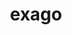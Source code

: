 ---
title: "exago"
layout: cache
categories: [package, develop]
meta: {"versions": ["1.6.0"], "compilers": ["gcc@=11.4.0", "gcc@=9.4.0"], "oss": ["ubuntu20.04"], "platforms": ["linux"], "targets": ["ppc64le", "x86_64_v3"], "stacks": ["e4s", "e4s-power", "e4s-rocm-external", "root"], "num_specs": 32, "num_specs_by_stack": {"e4s-power": 8, "root": 32, "e4s-rocm-external": 16, "e4s": 8}}
spec_details: [{"hash": "cjqol3znavhk4uhzr3m6og7fmnvp27dc", "compiler": "gcc@=9.4.0", "versions": ["1.6.0"], "os": "ubuntu20.04", "platform": "linux", "target": "ppc64le", "variants": ["build_system=cmake", "build_type=Release", "+cuda", "cuda_arch=70", "generator=make", "+hiop", "~ipo", "~ipopt", "+logging", "+mpi", "+python", "+raja", "~rocm"], "stacks": ["e4s-power", "root"], "size": "-", "tarball": "https://binaries.spack.io/develop/build_cache/linux-ubuntu20.04-ppc64le/gcc-9.4.0/exago-1.6.0/linux-ubuntu20.04-ppc64le-gcc-9.4.0-exago-1.6.0-cjqol3znavhk4uhzr3m6og7fmnvp27dc.spack"}, {"hash": "qr6a5w5n3hlx3un7yaasnsvg4nuuhboi", "compiler": "gcc@=9.4.0", "versions": ["1.6.0"], "os": "ubuntu20.04", "platform": "linux", "target": "ppc64le", "variants": ["build_system=cmake", "build_type=Release", "+cuda", "cuda_arch=70", "generator=make", "+hiop", "~ipo", "~ipopt", "+logging", "+mpi", "+python", "+raja", "~rocm"], "stacks": ["e4s-power", "root"], "size": "-", "tarball": "https://binaries.spack.io/develop/build_cache/linux-ubuntu20.04-ppc64le/gcc-9.4.0/exago-1.6.0/linux-ubuntu20.04-ppc64le-gcc-9.4.0-exago-1.6.0-qr6a5w5n3hlx3un7yaasnsvg4nuuhboi.spack"}, {"hash": "5vawnmmserwjjcgdixxlfqiiusx5vwsn", "compiler": "gcc@=9.4.0", "versions": ["1.6.0"], "os": "ubuntu20.04", "platform": "linux", "target": "ppc64le", "variants": ["build_system=cmake", "build_type=Release", "+cuda", "cuda_arch=70", "generator=make", "+hiop", "~ipo", "~ipopt", "+logging", "+mpi", "+python", "+raja", "~rocm"], "stacks": ["e4s-power", "root"], "size": "-", "tarball": "https://binaries.spack.io/develop/build_cache/linux-ubuntu20.04-ppc64le/gcc-9.4.0/exago-1.6.0/linux-ubuntu20.04-ppc64le-gcc-9.4.0-exago-1.6.0-5vawnmmserwjjcgdixxlfqiiusx5vwsn.spack"}, {"hash": "czs7lonn4363q56usgqjxhd25no47sxa", "compiler": "gcc@=9.4.0", "versions": ["1.6.0"], "os": "ubuntu20.04", "platform": "linux", "target": "ppc64le", "variants": ["build_system=cmake", "build_type=Release", "+cuda", "cuda_arch=70", "generator=make", "+hiop", "~ipo", "~ipopt", "+logging", "+mpi", "+python", "+raja", "~rocm"], "stacks": ["e4s-power", "root"], "size": "-", "tarball": "https://binaries.spack.io/develop/build_cache/linux-ubuntu20.04-ppc64le/gcc-9.4.0/exago-1.6.0/linux-ubuntu20.04-ppc64le-gcc-9.4.0-exago-1.6.0-czs7lonn4363q56usgqjxhd25no47sxa.spack"}, {"hash": "cwkqtbonn5srwd47pv4kr6ahn7u64gbn", "compiler": "gcc@=9.4.0", "versions": ["1.6.0"], "os": "ubuntu20.04", "platform": "linux", "target": "ppc64le", "variants": ["build_system=cmake", "build_type=Release", "+cuda", "cuda_arch=70", "generator=make", "+hiop", "~ipo", "~ipopt", "+logging", "+mpi", "+python", "+raja", "~rocm"], "stacks": ["e4s-power", "root"], "size": "-", "tarball": "https://binaries.spack.io/develop/build_cache/linux-ubuntu20.04-ppc64le/gcc-9.4.0/exago-1.6.0/linux-ubuntu20.04-ppc64le-gcc-9.4.0-exago-1.6.0-cwkqtbonn5srwd47pv4kr6ahn7u64gbn.spack"}, {"hash": "4qxz4biiec7jkcliix3pgagf4zvnsjj7", "compiler": "gcc@=9.4.0", "versions": ["1.6.0"], "os": "ubuntu20.04", "platform": "linux", "target": "ppc64le", "variants": ["build_system=cmake", "build_type=Release", "+cuda", "cuda_arch=70", "generator=make", "+hiop", "~ipo", "~ipopt", "+logging", "+mpi", "+python", "+raja", "~rocm"], "stacks": ["e4s-power", "root"], "size": "-", "tarball": "https://binaries.spack.io/develop/build_cache/linux-ubuntu20.04-ppc64le/gcc-9.4.0/exago-1.6.0/linux-ubuntu20.04-ppc64le-gcc-9.4.0-exago-1.6.0-4qxz4biiec7jkcliix3pgagf4zvnsjj7.spack"}, {"hash": "3deph72chclowsgnbypxoqeboepasxoh", "compiler": "gcc@=9.4.0", "versions": ["1.6.0"], "os": "ubuntu20.04", "platform": "linux", "target": "ppc64le", "variants": ["build_system=cmake", "build_type=Release", "+cuda", "cuda_arch=70", "generator=make", "+hiop", "~ipo", "~ipopt", "+logging", "+mpi", "+python", "+raja", "~rocm"], "stacks": ["e4s-power", "root"], "size": "-", "tarball": "https://binaries.spack.io/develop/build_cache/linux-ubuntu20.04-ppc64le/gcc-9.4.0/exago-1.6.0/linux-ubuntu20.04-ppc64le-gcc-9.4.0-exago-1.6.0-3deph72chclowsgnbypxoqeboepasxoh.spack"}, {"hash": "hkdihrsmwsrth7jitkybwaqyjmaks4oq", "compiler": "gcc@=9.4.0", "versions": ["1.6.0"], "os": "ubuntu20.04", "platform": "linux", "target": "ppc64le", "variants": ["build_system=cmake", "build_type=Release", "+cuda", "cuda_arch=70", "generator=make", "+hiop", "~ipo", "~ipopt", "+logging", "+mpi", "+python", "+raja", "~rocm"], "stacks": ["e4s-power", "root"], "size": "-", "tarball": "https://binaries.spack.io/develop/build_cache/linux-ubuntu20.04-ppc64le/gcc-9.4.0/exago-1.6.0/linux-ubuntu20.04-ppc64le-gcc-9.4.0-exago-1.6.0-hkdihrsmwsrth7jitkybwaqyjmaks4oq.spack"}, {"hash": "w6vo2u5npllexkgf6474y5wlurhw2mh6", "compiler": "gcc@=11.4.0", "versions": ["1.6.0"], "os": "ubuntu20.04", "platform": "linux", "target": "x86_64_v3", "variants": ["amdgpu_target=gfx908", "build_system=cmake", "build_type=Release", "~cuda", "generator=make", "+hiop", "~ipo", "~ipopt", "+logging", "+mpi", "+python", "+raja", "+rocm"], "stacks": ["e4s-rocm-external", "root"], "size": "-", "tarball": "https://binaries.spack.io/develop/build_cache/linux-ubuntu20.04-x86_64_v3/gcc-11.4.0/exago-1.6.0/linux-ubuntu20.04-x86_64_v3-gcc-11.4.0-exago-1.6.0-w6vo2u5npllexkgf6474y5wlurhw2mh6.spack"}, {"hash": "pysswi6uoybqp2frpldjnv22c3wagogj", "compiler": "gcc@=11.4.0", "versions": ["1.6.0"], "os": "ubuntu20.04", "platform": "linux", "target": "x86_64_v3", "variants": ["amdgpu_target=gfx90a", "build_system=cmake", "build_type=Release", "~cuda", "generator=make", "+hiop", "~ipo", "~ipopt", "+logging", "+mpi", "+python", "+raja", "+rocm"], "stacks": ["e4s-rocm-external", "root"], "size": "-", "tarball": "https://binaries.spack.io/develop/build_cache/linux-ubuntu20.04-x86_64_v3/gcc-11.4.0/exago-1.6.0/linux-ubuntu20.04-x86_64_v3-gcc-11.4.0-exago-1.6.0-pysswi6uoybqp2frpldjnv22c3wagogj.spack"}, {"hash": "7nbmuqlbt5aevdyri76b6u33jbsjqvqy", "compiler": "gcc@=11.4.0", "versions": ["1.6.0"], "os": "ubuntu20.04", "platform": "linux", "target": "x86_64_v3", "variants": ["amdgpu_target=gfx908", "build_system=cmake", "build_type=Release", "~cuda", "generator=make", "+hiop", "~ipo", "~ipopt", "+logging", "+mpi", "+python", "+raja", "+rocm"], "stacks": ["e4s-rocm-external", "root"], "size": "-", "tarball": "https://binaries.spack.io/develop/build_cache/linux-ubuntu20.04-x86_64_v3/gcc-11.4.0/exago-1.6.0/linux-ubuntu20.04-x86_64_v3-gcc-11.4.0-exago-1.6.0-7nbmuqlbt5aevdyri76b6u33jbsjqvqy.spack"}, {"hash": "szbpi32byzkdyivzlieluusje5mfk4oq", "compiler": "gcc@=11.4.0", "versions": ["1.6.0"], "os": "ubuntu20.04", "platform": "linux", "target": "x86_64_v3", "variants": ["amdgpu_target=gfx90a", "build_system=cmake", "build_type=Release", "~cuda", "generator=make", "+hiop", "~ipo", "~ipopt", "+logging", "+mpi", "+python", "+raja", "+rocm"], "stacks": ["e4s-rocm-external", "root"], "size": "-", "tarball": "https://binaries.spack.io/develop/build_cache/linux-ubuntu20.04-x86_64_v3/gcc-11.4.0/exago-1.6.0/linux-ubuntu20.04-x86_64_v3-gcc-11.4.0-exago-1.6.0-szbpi32byzkdyivzlieluusje5mfk4oq.spack"}, {"hash": "afggmjhycfohtecd4oqr7opbdctrctje", "compiler": "gcc@=11.4.0", "versions": ["1.6.0"], "os": "ubuntu20.04", "platform": "linux", "target": "x86_64_v3", "variants": ["amdgpu_target=gfx908", "build_system=cmake", "build_type=Release", "~cuda", "generator=make", "+hiop", "~ipo", "~ipopt", "+logging", "+mpi", "+python", "+raja", "+rocm"], "stacks": ["e4s-rocm-external", "root"], "size": "-", "tarball": "https://binaries.spack.io/develop/build_cache/linux-ubuntu20.04-x86_64_v3/gcc-11.4.0/exago-1.6.0/linux-ubuntu20.04-x86_64_v3-gcc-11.4.0-exago-1.6.0-afggmjhycfohtecd4oqr7opbdctrctje.spack"}, {"hash": "rvgi62hly57k5d2x4w575ptaumfaj74v", "compiler": "gcc@=11.4.0", "versions": ["1.6.0"], "os": "ubuntu20.04", "platform": "linux", "target": "x86_64_v3", "variants": ["amdgpu_target=gfx90a", "build_system=cmake", "build_type=Release", "~cuda", "generator=make", "+hiop", "~ipo", "~ipopt", "+logging", "+mpi", "+python", "+raja", "+rocm"], "stacks": ["e4s-rocm-external", "root"], "size": "-", "tarball": "https://binaries.spack.io/develop/build_cache/linux-ubuntu20.04-x86_64_v3/gcc-11.4.0/exago-1.6.0/linux-ubuntu20.04-x86_64_v3-gcc-11.4.0-exago-1.6.0-rvgi62hly57k5d2x4w575ptaumfaj74v.spack"}, {"hash": "bnx53gwk37fp3yzaa27otujmgnfstzpa", "compiler": "gcc@=11.4.0", "versions": ["1.6.0"], "os": "ubuntu20.04", "platform": "linux", "target": "x86_64_v3", "variants": ["amdgpu_target=gfx908", "build_system=cmake", "build_type=Release", "~cuda", "generator=make", "+hiop", "~ipo", "~ipopt", "+logging", "+mpi", "+python", "+raja", "+rocm"], "stacks": ["e4s-rocm-external", "root"], "size": "-", "tarball": "https://binaries.spack.io/develop/build_cache/linux-ubuntu20.04-x86_64_v3/gcc-11.4.0/exago-1.6.0/linux-ubuntu20.04-x86_64_v3-gcc-11.4.0-exago-1.6.0-bnx53gwk37fp3yzaa27otujmgnfstzpa.spack"}, {"hash": "x37oqliupku4i3yinpm4o262ge2hma66", "compiler": "gcc@=11.4.0", "versions": ["1.6.0"], "os": "ubuntu20.04", "platform": "linux", "target": "x86_64_v3", "variants": ["build_system=cmake", "build_type=Release", "+cuda", "cuda_arch=80", "generator=make", "+hiop", "~ipo", "~ipopt", "+logging", "+mpi", "+python", "+raja", "~rocm"], "stacks": ["root", "e4s"], "size": "-", "tarball": "https://binaries.spack.io/develop/build_cache/linux-ubuntu20.04-x86_64_v3/gcc-11.4.0/exago-1.6.0/linux-ubuntu20.04-x86_64_v3-gcc-11.4.0-exago-1.6.0-x37oqliupku4i3yinpm4o262ge2hma66.spack"}, {"hash": "7rojcwrpo4ynhiqedb57yhk4nk6jxehu", "compiler": "gcc@=11.4.0", "versions": ["1.6.0"], "os": "ubuntu20.04", "platform": "linux", "target": "x86_64_v3", "variants": ["amdgpu_target=gfx90a", "build_system=cmake", "build_type=Release", "~cuda", "generator=make", "+hiop", "~ipo", "~ipopt", "+logging", "+mpi", "+python", "+raja", "+rocm"], "stacks": ["e4s-rocm-external", "root"], "size": "-", "tarball": "https://binaries.spack.io/develop/build_cache/linux-ubuntu20.04-x86_64_v3/gcc-11.4.0/exago-1.6.0/linux-ubuntu20.04-x86_64_v3-gcc-11.4.0-exago-1.6.0-7rojcwrpo4ynhiqedb57yhk4nk6jxehu.spack"}, {"hash": "oax24ibgzapjsadrkyyfp6iyhidh6rtr", "compiler": "gcc@=11.4.0", "versions": ["1.6.0"], "os": "ubuntu20.04", "platform": "linux", "target": "x86_64_v3", "variants": ["amdgpu_target=gfx90a", "build_system=cmake", "build_type=Release", "~cuda", "generator=make", "+hiop", "~ipo", "~ipopt", "+logging", "+mpi", "+python", "+raja", "+rocm"], "stacks": ["e4s-rocm-external", "root"], "size": "-", "tarball": "https://binaries.spack.io/develop/build_cache/linux-ubuntu20.04-x86_64_v3/gcc-11.4.0/exago-1.6.0/linux-ubuntu20.04-x86_64_v3-gcc-11.4.0-exago-1.6.0-oax24ibgzapjsadrkyyfp6iyhidh6rtr.spack"}, {"hash": "z7hzgro6a7l733i525kqi4w7pzs2ddvv", "compiler": "gcc@=11.4.0", "versions": ["1.6.0"], "os": "ubuntu20.04", "platform": "linux", "target": "x86_64_v3", "variants": ["amdgpu_target=gfx90a", "build_system=cmake", "build_type=Release", "~cuda", "generator=make", "+hiop", "~ipo", "~ipopt", "+logging", "+mpi", "+python", "+raja", "+rocm"], "stacks": ["e4s-rocm-external", "root"], "size": "-", "tarball": "https://binaries.spack.io/develop/build_cache/linux-ubuntu20.04-x86_64_v3/gcc-11.4.0/exago-1.6.0/linux-ubuntu20.04-x86_64_v3-gcc-11.4.0-exago-1.6.0-z7hzgro6a7l733i525kqi4w7pzs2ddvv.spack"}, {"hash": "7nhenixbsrpsnavmchmtm3hexlkk3w7g", "compiler": "gcc@=11.4.0", "versions": ["1.6.0"], "os": "ubuntu20.04", "platform": "linux", "target": "x86_64_v3", "variants": ["build_system=cmake", "build_type=Release", "+cuda", "cuda_arch=80", "generator=make", "+hiop", "~ipo", "~ipopt", "+logging", "+mpi", "+python", "+raja", "~rocm"], "stacks": ["root", "e4s"], "size": "-", "tarball": "https://binaries.spack.io/develop/build_cache/linux-ubuntu20.04-x86_64_v3/gcc-11.4.0/exago-1.6.0/linux-ubuntu20.04-x86_64_v3-gcc-11.4.0-exago-1.6.0-7nhenixbsrpsnavmchmtm3hexlkk3w7g.spack"}, {"hash": "7xltyobrbwiunp73zdx5h7hlwrohuzso", "compiler": "gcc@=11.4.0", "versions": ["1.6.0"], "os": "ubuntu20.04", "platform": "linux", "target": "x86_64_v3", "variants": ["build_system=cmake", "build_type=Release", "+cuda", "cuda_arch=80", "generator=make", "+hiop", "~ipo", "~ipopt", "+logging", "+mpi", "+python", "+raja", "~rocm"], "stacks": ["root", "e4s"], "size": "-", "tarball": "https://binaries.spack.io/develop/build_cache/linux-ubuntu20.04-x86_64_v3/gcc-11.4.0/exago-1.6.0/linux-ubuntu20.04-x86_64_v3-gcc-11.4.0-exago-1.6.0-7xltyobrbwiunp73zdx5h7hlwrohuzso.spack"}, {"hash": "fa566gfzjl4bbzhnblmnfiiajgt73476", "compiler": "gcc@=11.4.0", "versions": ["1.6.0"], "os": "ubuntu20.04", "platform": "linux", "target": "x86_64_v3", "variants": ["build_system=cmake", "build_type=Release", "+cuda", "cuda_arch=80", "generator=make", "+hiop", "~ipo", "~ipopt", "+logging", "+mpi", "+python", "+raja", "~rocm"], "stacks": ["root", "e4s"], "size": "-", "tarball": "https://binaries.spack.io/develop/build_cache/linux-ubuntu20.04-x86_64_v3/gcc-11.4.0/exago-1.6.0/linux-ubuntu20.04-x86_64_v3-gcc-11.4.0-exago-1.6.0-fa566gfzjl4bbzhnblmnfiiajgt73476.spack"}, {"hash": "cxyhtb3f7behhq7zn4izr7zmtnefhlwi", "compiler": "gcc@=11.4.0", "versions": ["1.6.0"], "os": "ubuntu20.04", "platform": "linux", "target": "x86_64_v3", "variants": ["build_system=cmake", "build_type=Release", "+cuda", "cuda_arch=80", "generator=make", "+hiop", "~ipo", "~ipopt", "+logging", "+mpi", "+python", "+raja", "~rocm"], "stacks": ["root", "e4s"], "size": "-", "tarball": "https://binaries.spack.io/develop/build_cache/linux-ubuntu20.04-x86_64_v3/gcc-11.4.0/exago-1.6.0/linux-ubuntu20.04-x86_64_v3-gcc-11.4.0-exago-1.6.0-cxyhtb3f7behhq7zn4izr7zmtnefhlwi.spack"}, {"hash": "ez4wkgvjosu7ggenwm7fyel5z6vnmp6b", "compiler": "gcc@=11.4.0", "versions": ["1.6.0"], "os": "ubuntu20.04", "platform": "linux", "target": "x86_64_v3", "variants": ["amdgpu_target=gfx908", "build_system=cmake", "build_type=Release", "~cuda", "generator=make", "+hiop", "~ipo", "~ipopt", "+logging", "+mpi", "+python", "+raja", "+rocm"], "stacks": ["e4s-rocm-external", "root"], "size": "-", "tarball": "https://binaries.spack.io/develop/build_cache/linux-ubuntu20.04-x86_64_v3/gcc-11.4.0/exago-1.6.0/linux-ubuntu20.04-x86_64_v3-gcc-11.4.0-exago-1.6.0-ez4wkgvjosu7ggenwm7fyel5z6vnmp6b.spack"}, {"hash": "7gt67surwydmqkb43e3musluyufbox5p", "compiler": "gcc@=11.4.0", "versions": ["1.6.0"], "os": "ubuntu20.04", "platform": "linux", "target": "x86_64_v3", "variants": ["amdgpu_target=gfx908", "build_system=cmake", "build_type=Release", "~cuda", "generator=make", "+hiop", "~ipo", "~ipopt", "+logging", "+mpi", "+python", "+raja", "+rocm"], "stacks": ["e4s-rocm-external", "root"], "size": "-", "tarball": "https://binaries.spack.io/develop/build_cache/linux-ubuntu20.04-x86_64_v3/gcc-11.4.0/exago-1.6.0/linux-ubuntu20.04-x86_64_v3-gcc-11.4.0-exago-1.6.0-7gt67surwydmqkb43e3musluyufbox5p.spack"}, {"hash": "i4kt5qemimjjppfvclev4zwmxahck57n", "compiler": "gcc@=11.4.0", "versions": ["1.6.0"], "os": "ubuntu20.04", "platform": "linux", "target": "x86_64_v3", "variants": ["build_system=cmake", "build_type=Release", "+cuda", "cuda_arch=80", "generator=make", "+hiop", "~ipo", "~ipopt", "+logging", "+mpi", "+python", "+raja", "~rocm"], "stacks": ["root", "e4s"], "size": "-", "tarball": "https://binaries.spack.io/develop/build_cache/linux-ubuntu20.04-x86_64_v3/gcc-11.4.0/exago-1.6.0/linux-ubuntu20.04-x86_64_v3-gcc-11.4.0-exago-1.6.0-i4kt5qemimjjppfvclev4zwmxahck57n.spack"}, {"hash": "o64bpvzqlrjownsnnjbzxelpshvdetjn", "compiler": "gcc@=11.4.0", "versions": ["1.6.0"], "os": "ubuntu20.04", "platform": "linux", "target": "x86_64_v3", "variants": ["amdgpu_target=gfx90a", "build_system=cmake", "build_type=Release", "~cuda", "generator=make", "+hiop", "~ipo", "~ipopt", "+logging", "+mpi", "+python", "+raja", "+rocm"], "stacks": ["e4s-rocm-external", "root"], "size": "-", "tarball": "https://binaries.spack.io/develop/build_cache/linux-ubuntu20.04-x86_64_v3/gcc-11.4.0/exago-1.6.0/linux-ubuntu20.04-x86_64_v3-gcc-11.4.0-exago-1.6.0-o64bpvzqlrjownsnnjbzxelpshvdetjn.spack"}, {"hash": "l44liughfifsb242x434lafecsh7o5ue", "compiler": "gcc@=11.4.0", "versions": ["1.6.0"], "os": "ubuntu20.04", "platform": "linux", "target": "x86_64_v3", "variants": ["amdgpu_target=gfx908", "build_system=cmake", "build_type=Release", "~cuda", "generator=make", "+hiop", "~ipo", "~ipopt", "+logging", "+mpi", "+python", "+raja", "+rocm"], "stacks": ["e4s-rocm-external", "root"], "size": "-", "tarball": "https://binaries.spack.io/develop/build_cache/linux-ubuntu20.04-x86_64_v3/gcc-11.4.0/exago-1.6.0/linux-ubuntu20.04-x86_64_v3-gcc-11.4.0-exago-1.6.0-l44liughfifsb242x434lafecsh7o5ue.spack"}, {"hash": "pojnkagfl2cjkxcq7twjgjyklnyseq7w", "compiler": "gcc@=11.4.0", "versions": ["1.6.0"], "os": "ubuntu20.04", "platform": "linux", "target": "x86_64_v3", "variants": ["build_system=cmake", "build_type=Release", "+cuda", "cuda_arch=80", "generator=make", "+hiop", "~ipo", "~ipopt", "+logging", "+mpi", "+python", "+raja", "~rocm"], "stacks": ["root", "e4s"], "size": "-", "tarball": "https://binaries.spack.io/develop/build_cache/linux-ubuntu20.04-x86_64_v3/gcc-11.4.0/exago-1.6.0/linux-ubuntu20.04-x86_64_v3-gcc-11.4.0-exago-1.6.0-pojnkagfl2cjkxcq7twjgjyklnyseq7w.spack"}, {"hash": "rhlla3vflv4whmzgtlyiaxdvorz6i6v5", "compiler": "gcc@=11.4.0", "versions": ["1.6.0"], "os": "ubuntu20.04", "platform": "linux", "target": "x86_64_v3", "variants": ["amdgpu_target=gfx90a", "build_system=cmake", "build_type=Release", "~cuda", "generator=make", "+hiop", "~ipo", "~ipopt", "+logging", "+mpi", "+python", "+raja", "+rocm"], "stacks": ["e4s-rocm-external", "root"], "size": "-", "tarball": "https://binaries.spack.io/develop/build_cache/linux-ubuntu20.04-x86_64_v3/gcc-11.4.0/exago-1.6.0/linux-ubuntu20.04-x86_64_v3-gcc-11.4.0-exago-1.6.0-rhlla3vflv4whmzgtlyiaxdvorz6i6v5.spack"}, {"hash": "pfdutmxytwbmnunpbknehhwsnthsp5ux", "compiler": "gcc@=11.4.0", "versions": ["1.6.0"], "os": "ubuntu20.04", "platform": "linux", "target": "x86_64_v3", "variants": ["amdgpu_target=gfx908", "build_system=cmake", "build_type=Release", "~cuda", "generator=make", "+hiop", "~ipo", "~ipopt", "+logging", "+mpi", "+python", "+raja", "+rocm"], "stacks": ["e4s-rocm-external", "root"], "size": "-", "tarball": "https://binaries.spack.io/develop/build_cache/linux-ubuntu20.04-x86_64_v3/gcc-11.4.0/exago-1.6.0/linux-ubuntu20.04-x86_64_v3-gcc-11.4.0-exago-1.6.0-pfdutmxytwbmnunpbknehhwsnthsp5ux.spack"}, {"hash": "vqpjoygvhg5zog6tsrqtz5g7vwexhtha", "compiler": "gcc@=11.4.0", "versions": ["1.6.0"], "os": "ubuntu20.04", "platform": "linux", "target": "x86_64_v3", "variants": ["build_system=cmake", "build_type=Release", "+cuda", "cuda_arch=80", "generator=make", "+hiop", "~ipo", "~ipopt", "+logging", "+mpi", "+python", "+raja", "~rocm"], "stacks": ["root", "e4s"], "size": "-", "tarball": "https://binaries.spack.io/develop/build_cache/linux-ubuntu20.04-x86_64_v3/gcc-11.4.0/exago-1.6.0/linux-ubuntu20.04-x86_64_v3-gcc-11.4.0-exago-1.6.0-vqpjoygvhg5zog6tsrqtz5g7vwexhtha.spack"}]
---
